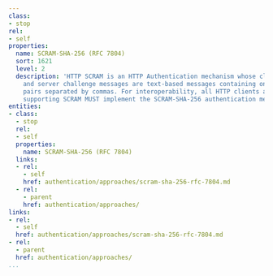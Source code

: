 ```yaml
---
class:
- stop
rel:
- self
properties:
  name: SCRAM-SHA-256 (RFC 7804)
  sort: 1621
  level: 2
  description: 'HTTP SCRAM is an HTTP Authentication mechanism whose client response
    and server challenge messages are text-based messages containing one or more attribute-value
    pairs separated by commas. For interoperability, all HTTP clients and servers
    supporting SCRAM MUST implement the SCRAM-SHA-256 authentication mechanism. '
entities:
- class:
  - stop
  rel:
  - self
  properties:
    name: SCRAM-SHA-256 (RFC 7804)
  links:
  - rel:
    - self
    href: authentication/approaches/scram-sha-256-rfc-7804.md
  - rel:
    - parent
    href: authentication/approaches/
links:
- rel:
  - self
  href: authentication/approaches/scram-sha-256-rfc-7804.md
- rel:
  - parent
  href: authentication/approaches/
...
```

